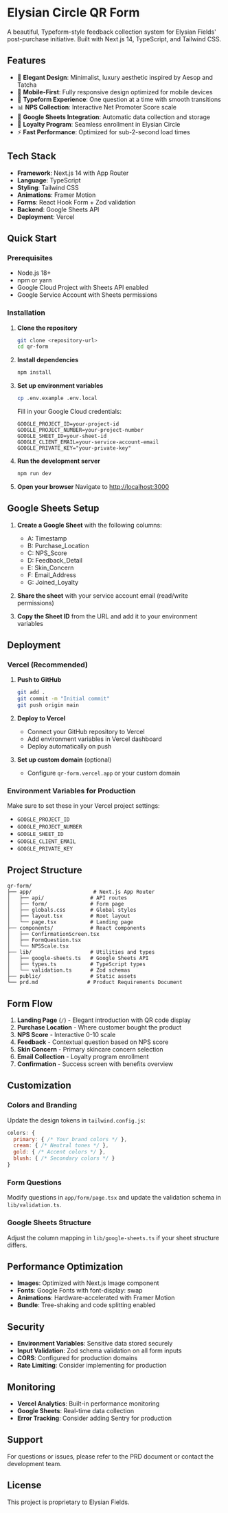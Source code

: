 # Elysian Circle QR Form

A beautiful, Typeform-style feedback collection system for Elysian Fields' post-purchase initiative. Built with Next.js 14, TypeScript, and Tailwind CSS.

## Features

- 🎨 **Elegant Design**: Minimalist, luxury aesthetic inspired by Aesop and Tatcha
- 📱 **Mobile-First**: Fully responsive design optimized for mobile devices
- 🔄 **Typeform Experience**: One question at a time with smooth transitions
- 📊 **NPS Collection**: Interactive Net Promoter Score scale
- 📧 **Google Sheets Integration**: Automatic data collection and storage
- 🎯 **Loyalty Program**: Seamless enrollment in Elysian Circle
- ⚡ **Fast Performance**: Optimized for sub-2-second load times

## Tech Stack

- **Framework**: Next.js 14 with App Router
- **Language**: TypeScript
- **Styling**: Tailwind CSS
- **Animations**: Framer Motion
- **Forms**: React Hook Form + Zod validation
- **Backend**: Google Sheets API
- **Deployment**: Vercel

## Quick Start

### Prerequisites

- Node.js 18+ 
- npm or yarn
- Google Cloud Project with Sheets API enabled
- Google Service Account with Sheets permissions

### Installation

1. **Clone the repository**
   ```bash
   git clone <repository-url>
   cd qr-form
   ```

2. **Install dependencies**
   ```bash
   npm install
   ```

3. **Set up environment variables**
   ```bash
   cp .env.example .env.local
   ```
   
   Fill in your Google Cloud credentials:
   ```env
   GOOGLE_PROJECT_ID=your-project-id
   GOOGLE_PROJECT_NUMBER=your-project-number
   GOOGLE_SHEET_ID=your-sheet-id
   GOOGLE_CLIENT_EMAIL=your-service-account-email
   GOOGLE_PRIVATE_KEY="your-private-key"
   ```

4. **Run the development server**
   ```bash
   npm run dev
   ```

5. **Open your browser**
   Navigate to [http://localhost:3000](http://localhost:3000)

## Google Sheets Setup

1. **Create a Google Sheet** with the following columns:
   - A: Timestamp
   - B: Purchase_Location
   - C: NPS_Score
   - D: Feedback_Detail
   - E: Skin_Concern
   - F: Email_Address
   - G: Joined_Loyalty

2. **Share the sheet** with your service account email (read/write permissions)

3. **Copy the Sheet ID** from the URL and add it to your environment variables

## Deployment

### Vercel (Recommended)

1. **Push to GitHub**
   ```bash
   git add .
   git commit -m "Initial commit"
   git push origin main
   ```

2. **Deploy to Vercel**
   - Connect your GitHub repository to Vercel
   - Add environment variables in Vercel dashboard
   - Deploy automatically on push

3. **Set up custom domain** (optional)
   - Configure `qr-form.vercel.app` or your custom domain

### Environment Variables for Production

Make sure to set these in your Vercel project settings:

- `GOOGLE_PROJECT_ID`
- `GOOGLE_PROJECT_NUMBER`
- `GOOGLE_SHEET_ID`
- `GOOGLE_CLIENT_EMAIL`
- `GOOGLE_PRIVATE_KEY`

## Project Structure

```
qr-form/
├── app/                    # Next.js App Router
│   ├── api/               # API routes
│   ├── form/              # Form page
│   ├── globals.css        # Global styles
│   ├── layout.tsx         # Root layout
│   └── page.tsx           # Landing page
├── components/            # React components
│   ├── ConfirmationScreen.tsx
│   ├── FormQuestion.tsx
│   └── NPSScale.tsx
├── lib/                   # Utilities and types
│   ├── google-sheets.ts   # Google Sheets API
│   ├── types.ts           # TypeScript types
│   └── validation.ts      # Zod schemas
├── public/                # Static assets
└── prd.md                # Product Requirements Document
```

## Form Flow

1. **Landing Page** (`/`) - Elegant introduction with QR code display
2. **Purchase Location** - Where customer bought the product
3. **NPS Score** - Interactive 0-10 scale
4. **Feedback** - Contextual question based on NPS score
5. **Skin Concern** - Primary skincare concern selection
6. **Email Collection** - Loyalty program enrollment
7. **Confirmation** - Success screen with benefits overview

## Customization

### Colors and Branding

Update the design tokens in `tailwind.config.js`:

```javascript
colors: {
  primary: { /* Your brand colors */ },
  cream: { /* Neutral tones */ },
  gold: { /* Accent colors */ },
  blush: { /* Secondary colors */ }
}
```

### Form Questions

Modify questions in `app/form/page.tsx` and update the validation schema in `lib/validation.ts`.

### Google Sheets Structure

Adjust the column mapping in `lib/google-sheets.ts` if your sheet structure differs.

## Performance Optimization

- **Images**: Optimized with Next.js Image component
- **Fonts**: Google Fonts with font-display: swap
- **Animations**: Hardware-accelerated with Framer Motion
- **Bundle**: Tree-shaking and code splitting enabled

## Security

- **Environment Variables**: Sensitive data stored securely
- **Input Validation**: Zod schema validation on all form inputs
- **CORS**: Configured for production domains
- **Rate Limiting**: Consider implementing for production

## Monitoring

- **Vercel Analytics**: Built-in performance monitoring
- **Google Sheets**: Real-time data collection
- **Error Tracking**: Consider adding Sentry for production

## Support

For questions or issues, please refer to the PRD document or contact the development team.

## License

This project is proprietary to Elysian Fields. 